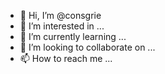 - 👋 Hi, I’m @consgrie
- 👀 I’m interested in ...
- 🌱 I’m currently learning ...
- 💞️ I’m looking to collaborate on ...
- 📫 How to reach me ...

<!---
consgrie/consgrie is a ✨ special ✨ repository because its `README.md` (this file) appears on your GitHub profile.
You can click the Preview link to take a look at your changes.
--->
